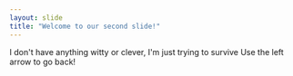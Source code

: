 ```yaml
---
layout: slide
title: "Welcome to our second slide!"
---
```

I don't have anything witty or clever, I'm just trying to survive
Use the left arrow to go back!